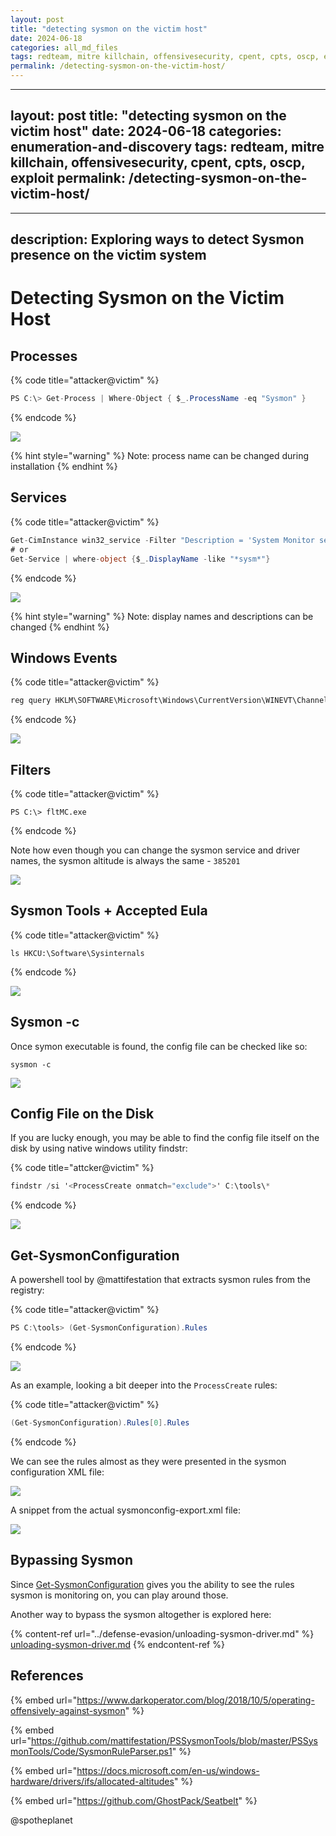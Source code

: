 ```yaml
---
layout: post
title: "detecting sysmon on the victim host"
date: 2024-06-18
categories: all_md_files
tags: redteam, mitre killchain, offensivesecurity, cpent, cpts, oscp, exploit
permalink: /detecting-sysmon-on-the-victim-host/
---
```


---
layout: post
title: "detecting sysmon on the victim host"
date: 2024-06-18
categories: enumeration-and-discovery
tags: redteam, mitre killchain, offensivesecurity, cpent, cpts, oscp, exploit
permalink: /detecting-sysmon-on-the-victim-host/
---

---
description: Exploring ways to detect Sysmon presence on the victim system
---

# Detecting Sysmon on the Victim Host

## Processes

{% code title="attacker@victim" %}
```csharp
PS C:\> Get-Process | Where-Object { $_.ProcessName -eq "Sysmon" }
```
{% endcode %}

![](<../../.gitbook/assets/Screenshot from 2018-10-09 17-39-28.png>)

{% hint style="warning" %}
Note: process name can be changed during installation
{% endhint %}

## Services

{% code title="attacker@victim" %}
```csharp
Get-CimInstance win32_service -Filter "Description = 'System Monitor service'"
# or
Get-Service | where-object {$_.DisplayName -like "*sysm*"}
```
{% endcode %}

![](<../../.gitbook/assets/Screenshot from 2018-10-09 17-48-11.png>)

{% hint style="warning" %}
Note: display names and descriptions can be changed
{% endhint %}

## Windows Events

{% code title="attacker@victim" %}
```csharp
reg query HKLM\SOFTWARE\Microsoft\Windows\CurrentVersion\WINEVT\Channels\Microsoft-Windows-Sysmon/Operational
```
{% endcode %}

![](<../../.gitbook/assets/Screenshot from 2018-10-09 17-50-47.png>)

## Filters

{% code title="attacker@victim" %}
```
PS C:\> fltMC.exe
```
{% endcode %}

Note how even though you can change the sysmon service and driver names, the sysmon altitude is always the same - `385201`

![](<../../.gitbook/assets/Screenshot from 2018-10-09 17-51-45.png>)

## Sysmon Tools + Accepted Eula

{% code title="attacker@victim" %}
```
ls HKCU:\Software\Sysinternals
```
{% endcode %}

![](<../../.gitbook/assets/Screenshot from 2018-10-09 17-56-33.png>)

## Sysmon -c

Once symon executable is found, the config file can be checked like so:

```
sysmon -c
```

![](<../../.gitbook/assets/Screenshot from 2018-10-09 18-43-39.png>)

## Config File on the Disk

If you are lucky enough, you may be able to find the config file itself on the disk by using native windows utility findstr:

{% code title="attcker@victim" %}
```csharp
findstr /si '<ProcessCreate onmatch="exclude">' C:\tools\*
```
{% endcode %}

![](<../../.gitbook/assets/Screenshot from 2018-10-09 18-57-32.png>)

## Get-SysmonConfiguration

A powershell tool by @mattifestation that extracts sysmon rules from the registry:

{% code title="attacker@victim" %}
```csharp
PS C:\tools> (Get-SysmonConfiguration).Rules
```
{% endcode %}

![](<../../.gitbook/assets/Screenshot from 2018-10-09 18-12-09.png>)

As an example, looking a bit deeper into the `ProcessCreate` rules:

{% code title="attacker@victim" %}
```csharp
(Get-SysmonConfiguration).Rules[0].Rules
```
{% endcode %}

We can see the rules almost as they were presented in the sysmon configuration XML file:

![](<../../.gitbook/assets/Screenshot from 2018-10-09 18-13-37.png>)

A snippet from the actual sysmonconfig-export.xml file:

![](<../../.gitbook/assets/Screenshot from 2018-10-09 18-14-57.png>)

## Bypassing Sysmon

Since [Get-SysmonConfiguration](detecting-sysmon-on-the-victim-host.md#get-sysmonconfiguration) gives you the ability to see the rules sysmon is monitoring on, you can play around those.

Another way to bypass the sysmon altogether is explored here:

{% content-ref url="../defense-evasion/unloading-sysmon-driver.md" %}
[unloading-sysmon-driver.md](../defense-evasion/unloading-sysmon-driver.md)
{% endcontent-ref %}

## References

{% embed url="https://www.darkoperator.com/blog/2018/10/5/operating-offensively-against-sysmon" %}

{% embed url="https://github.com/mattifestation/PSSysmonTools/blob/master/PSSysmonTools/Code/SysmonRuleParser.ps1" %}

{% embed url="https://docs.microsoft.com/en-us/windows-hardware/drivers/ifs/allocated-altitudes" %}

{% embed url="https://github.com/GhostPack/Seatbelt" %}

@spotheplanet
